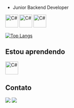 
- Junior Backend Developer
  
<img src="https://cdn.jsdelivr.net/gh/devicons/devicon@latest/icons/python/python-original-wordmark.svg" width="40" height="40" alt="C#" />    <img src="https://cdn.jsdelivr.net/gh/devicons/devicon@latest/icons/azuresqldatabase/azuresqldatabase-original.svg" width="40" height="40" alt="C#" />  <img src="https://cdn.jsdelivr.net/gh/devicons/devicon@latest/icons/postgresql/postgresql-original-wordmark.svg" width="40" height="40" alt="C#" />
 
[![Top Langs](https://github-readme-stats.vercel.app/api/top-langs/?username=grazieleoliveira9&layout=compact)](https://github.com/grazieleoliveira9/github-readme-stats)

## Estou aprendendo

<img src="https://cdn.jsdelivr.net/gh/devicons/devicon@latest/icons/csharp/csharp-original.svg" width="40" height="40" alt="C#" />
          
            
 
 ## Contato
 <a href="https://www.https://www.linkedin.com/in/grazieleoliveira9/" target="_blank"><img src="https://img.shields.io/badge/-LinkedIn-%230077B5?style=for-the-badge&logo=linkedin&logoColor=white" target="_blank"></a></div> <a href="mailto:graziele.oliramos@gmail.com?subject=Contato%20via%20GitHub&body=Olá%20Graziele,%20vi%20seu%20perfil%20no%20GitHub%20e%20gostaria%20de%20entrar%20em%20contato." target="_blank"><img src="https://img.shields.io/badge/Gmail-EA4335?logo=gmail&logoColor=white&style=for-the-badge" target="_blank"></a></div> 












          
          
          
          






  




  
                      
